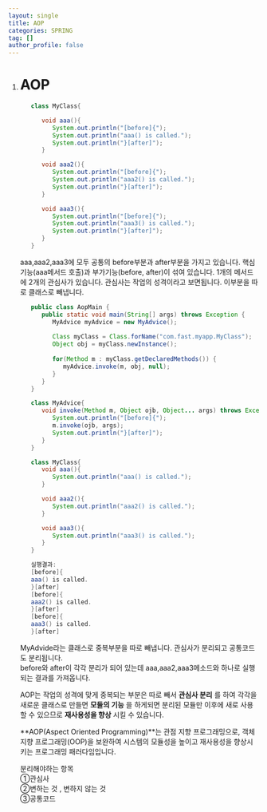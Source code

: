 ```yaml
---
layout: single
title: AOP
categories: SPRING
tag: []
author_profile: false
---
```


1. # AOP
   ```java
      class MyClass{

         void aaa(){
            System.out.println("[before]{");
            System.out.println("aaa() is called.");
            System.out.println("}[after]");
         }

         void aaa2(){
            System.out.println("[before]{");
            System.out.println("aaa2() is called.");
            System.out.println("}[after]");
         }

         void aaa3(){
            System.out.println("[before]{");
            System.out.println("aaa3() is called.");
            System.out.println("}[after]");
         }
      }
   ```   
   aaa,aaa2,aaa3에 모두 공통의 before부분과 after부분을 가지고 있습니다. 핵심기능(aaa메서드 호출)과 부가기능(before, after)이 섞여 있습니다. 1개의 메서드에 2개의 관심사가 있습니다. 관심사는 작업의 성격이라고 보면됩니다. 이부분을 따로 클래스로 빼냅니다.   

   ```java
      public class AopMain {
         public static void main(String[] args) throws Exception {
            MyAdvice myAdvice = new MyAdvice();
            
            Class myClass = Class.forName("com.fast.myapp.MyClass");
            Object obj = myClass.newInstance();
            
            for(Method m : myClass.getDeclaredMethods()) {
               myAdvice.invoke(m, obj, null);
            }
         }
      }

      class MyAdvice{
         void invoke(Method m, Object ojb, Object... args) throws Exception {
            System.out.println("[before]{");
            m.invoke(ojb, args);
            System.out.println("}[after]");
         }
      }

      class MyClass{
         void aaa(){
            System.out.println("aaa() is called.");
         }

         void aaa2(){
            System.out.println("aaa2() is called.");
         }

         void aaa3(){
            System.out.println("aaa3() is called.");
         }
      }

      실행결과:
      [before]{
      aaa() is called.
      }[after]
      [before]{
      aaa2() is called.
      }[after]
      [before]{
      aaa3() is called.
      }[after]
   ```   
   MyAdvide라는 클래스로 중복부분을 따로 빼냅니다. 관심사가 분리되고 공통코드도 분리됩니다.   
   before와 after이 각각 분리가 되어 있는데 aaa,aaa2,aaa3메소드와 하나로 실행되는 결과를 가져옵니다.   

   AOP는 작업의 성격에 맞게 중복되는 부분은 따로 빼서 __관심사 분리__ 를 하여 각각을 새로운 클래스로 만들면 __모듈의 기능__ 을 하게되면 분리된 모듈만 이후에 새로 사용할 수 있으므로 __재사용성을 향상__ 시킬 수 있습니다.   

   **AOP(Aspect Oriented Programming)**는 관점 지향 프로그래밍으로, 객체지향 프로그래밍(OOP)을 보완하여 시스템의 모듈성을 높이고 재사용성을 향상시키는 프로그래밍 패러다임입니다.

   분리해야하는 항목   
   ①관심사   
   ②변하는 것 , 변하지 않는 것   
   ③공통코드   
